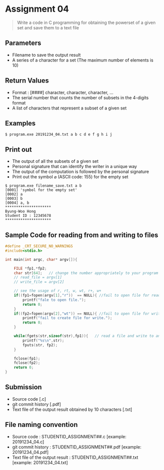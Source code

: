 # Assignment 04

> Write a code in C programming for obtaining the powerset of a given set and save them to a text file

## Parameters

- Filename to save the output result
- A series of a character for a set (The maximum number of elements is 10)

## Return Values

- Format : [####] character, character, character, ...
- The serial number that counts the number of subsets in the 4-digits format
- A list of characters that represent a subset of a given set

## Examples

```console
$ program.exe 20191234_04.txt a b c d e f g h i j
```

## Print out

- The output of all the subsets of a given set
- Personal signature that can identify the writer in a unique way
- The output of the computation is followed by the personal signature
- Print out the symbol $`\varnothing`$ (ASCII code: 155) for the empty set

```console
$ program.exe filename_save.txt a b
[0001] 'symbol for the empty set'
[0002] a
[0003] b
[0004] a, b
*********************
Byung-Woo Hong
Student ID : 12345678
*********************
```

## Sample Code for reading from and writing to files

```c
#define _CRT_SECURE_NO_WARNINGS
#include<stdio.h>

int main(int argc, char* argv[]){

    FILE *fp1,*fp2;
    char str[64];   // change the number appropriately to your program
    // read_file = argv[1]
    // write_file = argv[2]

    // see the usage of r, rt, w, wt, r+, w+
    if((fp1=fopen(argv[1],"r"))  == NULL){ //fail to open file for read
        printf("fale to open file.");
        return 0;
    }
    if((fp2=fopen(argv[2],"wt")) == NULL){ //fail to open file for write
        printf("fail to create file for write.");
        return 0;
    }

    while(fgets(str,sizeof(str),fp1)){   // read a file and write to another file line by line
        printf("%s\n",str);
        fputs(str, fp2);
    }

    fclose(fp1);
    fclose(fp2);
    return 0;
}
```

## Submission 

- Source code [.c]
- git commit history [.pdf]
- Text file of the output result obtained by 10 characters [.txt]

## File naming convention

- Source code : STUDENTID_ASSIGNMENT##.c [example: 20191234_04.c]
- git commit history : STUDENTID_ASSIGNMENT##.pdf [example: 20191234_04.pdf]
- Text file of the output result : STUDENTID_ASSIGNMENT##.txt [example: 20191234_04.txt]
